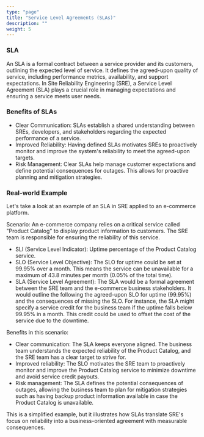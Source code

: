 ```yaml
---
type: "page"
title: "Service Level Agreements (SLAs)"
description: ""
weight: 5
---
```


### SLA

An SLA is a formal contract between a service provider and its customers, outlining the expected level of service. It defines the agreed-upon quality of service, including performance metrics, availability, and support expectations. In Site Reliability Engineering (SRE), a Service Level Agreement (SLA) plays a crucial role in managing expectations and ensuring a service meets user needs.

### Benefits of SLAs

- Clear Communication: SLAs establish a shared understanding between SREs, developers, and stakeholders regarding the expected performance of a service.
- Improved Reliability: Having defined SLAs motivates SREs to proactively monitor and improve the system's reliability to meet the agreed-upon targets.
- Risk Management: Clear SLAs help manage customer expectations and define potential consequences for outages. This allows for proactive planning and mitigation strategies.


### Real-world Example

Let's take a look at an example of an SLA in SRE applied to an e-commerce platform.

Scenario: An e-commerce company relies on a critical service called "Product Catalog" to display product information to customers. The SRE team is responsible for ensuring the reliability of this service.

- SLI (Service Level Indicator): Uptime percentage of the Product Catalog service.
- SLO (Service Level Objective): The SLO for uptime could be set at 99.95% over a month. This means the service can be unavailable for a maximum of 43.8 minutes per month (0.05% of the total time).
- SLA (Service Level Agreement): The SLA would be a formal agreement between the SRE team and the e-commerce business stakeholders. It would outline the following the agreed-upon SLO for uptime (99.95%) and the consequences of missing the SLO. For instance, the SLA might specify a service credit for the business team if the uptime falls below 99.95% in a month. This credit could be used to offset the cost of the service due to the downtime.

Benefits in this scenario:

- Clear communication: The SLA keeps everyone aligned. The business team understands the expected reliability of the Product Catalog, and the SRE team has a clear target to strive for.
- Improved reliability: The SLO motivates the SRE team to proactively monitor and improve the Product Catalog service to minimize downtime and avoid service credit payouts.
- Risk management: The SLA defines the potential consequences of outages, allowing the business team to plan for mitigation strategies such as having backup product information available in case the Product Catalog is unavailable.

This is a simplified example, but it illustrates how SLAs translate SRE's focus on reliability into a business-oriented agreement with measurable consequences.